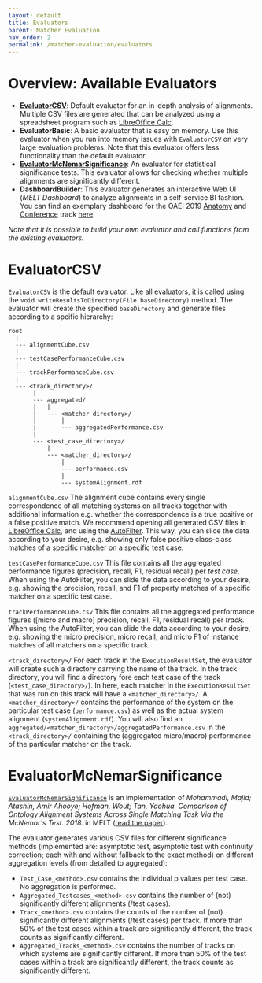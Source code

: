 ```yaml
---
layout: default
title: Evaluators
parent: Matcher Evaluation
nav_order: 2
permalink: /matcher-evaluation/evaluators
---
```


# Overview: Available Evaluators
- [**EvaluatorCSV**](#evaluatorcsv): Default evaluator for an in-depth analysis of alignments. Multiple CSV files are generated that can be analyzed using a spreadsheet program such as <a href="https://www.libreoffice.org/download/download/">LibreOffice Calc</a>.
- **EvaluatorBasic**: A basic evaluator that is easy on memory. Use this evaluator when you run into
memory issues with `EvaluatorCSV` on very large evaluation problems. Note that this evaluator offers less
functionality than the default evaluator.
- [**EvaluatorMcNemarSignificance**](#evaluatormcnemarsignificance): An evaluator for statistical significance tests.
 This evaluator allows for checking whether multiple alignments are significantly different.
- **DashboardBuilder**: This evaluator generates an interactive Web UI (*MELT Dashboard*) to analyze alignments
in a self-service BI fashion. You can find an exemplary dashboard for the OAEI 2019
<a href="http://oaei.ontologymatching.org/2019/anatomy/index.html">Anatomy</a> and <a href="http://oaei.ontologymatching.org/2019/conference/index.html">Conference</a> track <a href="https://dwslab.github.io/melt/anatomy_conference_dashboard.html">here</a>.

*Note that it is possible to build your own evaluator and call functions from the existing evaluators.*

# EvaluatorCSV
[`EvaluatorCSV`](https://github.com/dwslab/melt/blob/master/matching-eval/src/main/java/de/uni_mannheim/informatik/dws/melt/matching_eval/evaluator/EvaluatorCSV.java) is the default evaluator. Like all evaluators, it is called using the `void writeResultsToDirectory(File baseDirectory)` method. The evaluator will create the specified `baseDirectory` and generate files according to a spcific hierarchy:

```
root
  |
  --- alignmentCube.csv
  |
  --- testCasePerformanceCube.csv
  |
  --- trackPerformanceCube.csv
  |
  --- <track_directory>/
       |
       --- aggregated/
       |   |
       |   --- <matcher_directory>/
       |       |
       |       --- aggregatedPerformance.csv
       |
       --- <test_case_directory>/
           |
           --- <matcher_directory>/
               |
               --- performance.csv
               |
               --- systemAlignment.rdf
```

`alignmentCube.csv`
The alignment cube contains every single correspondence of all matching systems on all tracks together with additional information e.g. whether the correspondence is a true positive or a false positive match. We recommend opening all generated CSV files in [LibreOffice Calc](https://www.libreoffice.org/), and using the [AutoFilter](https://help.libreoffice.org/7.1/en-US/text/scalc/guide/autofilter.html?&DbPAR=WRITER&System=MAC). This way, you can slice the data according to your desire, e.g. showing only false positive class-class matches of a specific matcher on a specific test case.

`testCasePerformanceCube.csv`
This file contains all the aggregated performance figures (precision, recall, F1, residual recall) per *test case*. When using the AutoFilter, you can slide the data according to your desire, e.g. showing the precision, recall, and F1 of property matches of a specific matcher on a specific test case.

`trackPerformanceCube.csv`
This file contains all the aggregated performance figures ([micro and macro] precision, recall, F1, residual recall) per *track*. When using the AutoFilter, you can slide the data according to your desire, e.g. showing the micro precision, micro recall, and micro F1 of instance matches of all matchers on a specific track.

`<track_directory>/` For each track in the `ExecutionResultSet`, the evaluator will create such a directory carrying the name of the track.
In the track directory, you will find a directory fore each test case of the track (`<test_case_directory>/`). 
In here, each matcher in the `ExecutionResultSet` that was run on this track will have a `<matcher_directory>/`.
A `<matcher_directory>/` contains the performance of the system on the particular test case (`performance.csv`) as well as the actual system alignment (`systemAlignment.rdf`).
You will also find an `aggregated/<matcher_directory>/aggregatedPerformance.csv` in the `<track_directory>/` containing the (aggregated micro/macro) performance of the particular matcher on the track.


# EvaluatorMcNemarSignificance
[`EvaluatorMcNemarSignificance`](https://github.com/dwslab/melt/blob/master/matching-eval/src/main/java/de/uni_mannheim/informatik/dws/melt/matching_eval/evaluator/significance/EvaluatorMcNemarSignificance.java) is an implementation of *Mohammadi, Majid; Atashin, Amir Ahooye; Hofman, Wout; Tan, Yaohua. Comparison of Ontology Alignment Systems Across Single Matching Task Via the McNemar's Test. 2018.* in MELT ([read the paper](https://dl.acm.org/doi/pdf/10.1145/3193573)).

The evaluator generates various CSV files for different significance methods (implemented are: asymptotic test, asymptotic test with continuity correction; each with and without fallback to the exact method) on different aggregation levels (from detailed to aggregated): 

- `Test_Case_<method>.csv` contains the individual p values per test case. No aggregation is performed.
- `Aggregated_Testcases_<method>.csv` contains the number of (not) significantly different alignments (/test cases).
- `Track_<method>.csv` contains the counts of the number of (not) significantly different alignments (/test cases) per track. If more than 50% of the test cases within a track are significantly different, the track counts as significantly different.
- `Aggregated_Tracks_<method>.csv` contains the number of tracks on which systems are significantly different. If more than 50% of the test cases within a track are significantly different, the track counts as significantly different.
